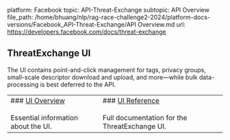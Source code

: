 platform: Facebook
topic: API-Threat-Exchange
subtopic: API Overview
file_path: /home/bhuang/nlp/rag-race-challenge2-2024/platform-docs-versions/Facebook_API-Threat-Exchange/API Overview.md
url: https://developers.facebook.com/docs/threat-exchange

## ThreatExchange UI

The UI contains point-and-click management for tags, privacy groups, small-scale descriptor download and upload, and more—while bulk data-processing is best deferred to the API.

|     |     |
| --- | --- |
| ### [UI Overview](https://developers.facebook.com/docs/threat-exchange/ui)<br><br>Essential information about the UI. | ### [UI Reference](https://developers.facebook.com/docs/threat-exchange/reference/ui)<br><br>Full documentation for the ThreatExchange UI. |